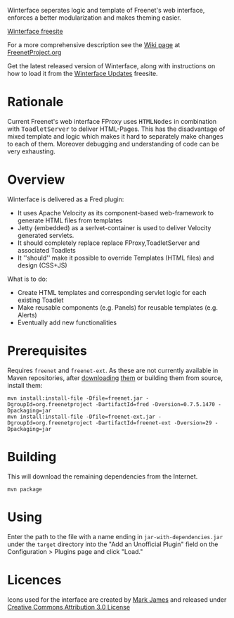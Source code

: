 Winterface seperates logic and template of Freenet's web interface, enforces a better modularization and makes theming easier.

[Winterface freesite](http://127.0.0.1:8888/USK@k-JXT6Ljmn435YB2rq6uB5dpiBVzU9hfsndau1soUek,LXUiN2L-A9duMjGDsKBu0kAt9tEig6ea6B6gRQZegkE,AQACAAE/Winterface/0/)

For a more comprehensive description see the [Wiki page](https://wiki.freenetproject.org/User:Pausb/Winterface) at [FreenetProject.org](https://freenetproject.org)

Get the latest released version of Winterface, along with instructions on how to load it from the [Winterface Updates](http://127.0.0.1:8888/USK@it0CEEZMIjspaDLopVr7QRPEat7GzbXJMX-OpiVDEhM,OOL0jKyXVaH400BPebAPu4dsDDDgogpAkWUnyqJgu88,AQACAAE/winterface-updates/4/) freesite.

# Rationale
Current Freenet's web interface FProxy uses <tt>HTMLNodes</tt> in combination with <tt>ToadletServer</tt> to deliver HTML-Pages. This has the disadvantage of mixed template and logic which makes it hard to separately make changes to each of them. Moreover debugging and understanding of code can be very exhausting.

# Overview
Winterface is delivered as a Fred plugin:

* It uses Apache Velocity as its component-based web-framework to generate HTML files from templates
* Jetty (embedded) as a serlvet-container is used to deliver Velocity generated servlets.
* It should completely replace replace FProxy,ToadletServer and associated Toadlets
* It ''should'' make it possible to override Templates (HTML files) and design (CSS+JS)

What is to do:

* Create HTML templates and corresponding servlet logic for each existing Toadlet
* Make reusable components (e.g. Panels) for reusable templates (e.g. Alerts)
* Eventually add new functionalities

# Prerequisites

Requires `freenet` and `freenet-ext`. As these are not currently available in Maven repositories,
after [downloading](https://downloads.freenetproject.org/alpha/freenet-build01470.jar)
[them](https://downloads.freenetproject.org/alpha/freenet-ext.jar) or building them from source, install them:

    mvn install:install-file -Dfile=freenet.jar -DgroupId=org.freenetproject -DartifactId=fred -Dversion=0.7.5.1470 -Dpackaging=jar
    mvn install:install-file -Dfile=freenet-ext.jar -DgroupId=org.freenetproject -DartifactId=freenet-ext -Dversion=29 -Dpackaging=jar

# Building

This will download the remaining dependencies from the Internet.

    mvn package

# Using

Enter the path to the file with a name ending in `jar-with-dependencies.jar` under the `target` directory into the "Add an Unofficial Plugin" field on the Configuration > Plugins page and click "Load."

# Licences
Icons used for the interface are created by [Mark James](http://www.famfamfam.com/lab/icons/silk/) and released under [Creative Commons Attribution 3.0 License](http://creativecommons.org/licenses/by/3.0/) 

